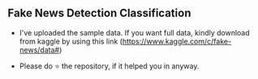 ## Fake News Detection Classification
* I've uploaded the sample data. If you want full data, kindly download from kaggle by using this link (https://www.kaggle.com/c/fake-news/data#)

* Please do ⭐ the repository, if it helped you in anyway.
